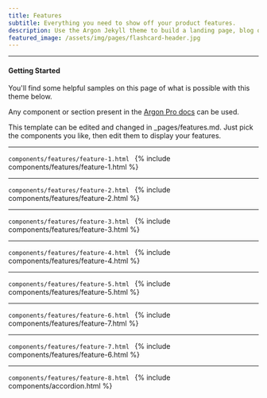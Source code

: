 ```yaml
---
title: Features
subtitle: Everything you need to show off your product features.
description: Use the Argon Jekyll theme to build a landing page, blog or complete website.
featured_image: /assets/img/pages/flashcard-header.jpg
---
```


--- 

#### Getting Started
You'll find some helpful samples on this page of what is possible with this theme below. 

Any component or section present in the [Argon Pro docs](https://demos.creative-tim.com/argon-design-system-pro/docs/1.0/getting-started/overview.html) can be used.

This template can be edited and changed in _pages/features.md. Just pick the components you like, then edit them to display your features.

---
```components/features/feature-1.html ```
{% include components/features/feature-1.html %}

---
```components/features/feature-2.html ```
{% include components/features/feature-2.html %}

---
```components/features/feature-3.html ```
{% include components/features/feature-3.html %}

---
```components/features/feature-4.html ```
{% include components/features/feature-4.html %}

---
```components/features/feature-5.html ```
{% include components/features/feature-5.html %}

---
```components/features/feature-6.html ```
{% include components/features/feature-7.html %}

---
```components/features/feature-7.html ```
{% include components/features/feature-6.html %}

---
```components/features/feature-8.html ```
{% include components/accordion.html %}